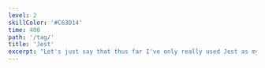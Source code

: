 ```yaml
---
level: 2
skillColor: '#C63D14'
time: 400
path: '/tag/'
title: 'Jest'
excerpt: "Let's just say that thus far I've only really used Jest as my JavaScript testing framework, extended by ts-jest. Other frameworks might work just as well, I would imagine. Thus far, I have mainly used it to test business logic. Not much in the front-end world."
---
```

